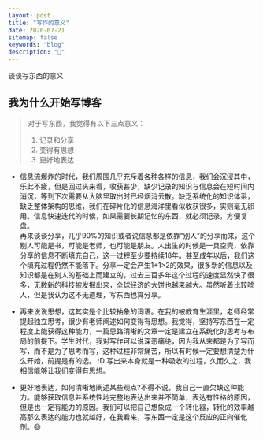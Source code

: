```yaml
---
layout: post
title: "写作的意义"
date: 2020-07-21
sitemap: false
keywords: "blog"
description: "🚀"
---
```


谈谈写东西的意义

## 我为什么开始写博客
> 对于写东西，我觉得有以下三点意义：  
> 1. 记录和分享
> 2. 变得有思想
> 3. 更好地表达  

* 信息流爆炸的时代，我们周围几乎充斥着各种各样的信息，我们会沉浸其中，乐此不疲，但是回过头来看，收获甚少，缺少记录的知识与信息会在短时间内消沉，等到下次需要从大脑里取出时已经烟消云散。缺乏系统化的知识体系，缺乏整体架构的思维，我们在碎片化的信息海洋里看似收获很多，实则毫无卵用。信息快速迭代的时候，如果需要长期记忆的东西，就必须记录，方便复盘。  
再来谈谈分享，几乎90%的知识或者说信息都是依靠“别人”的分享而来，这个别人可能是书，可能是老师，也可能是朋友。人出生的时候是一具空壳，依靠分享的信息不断填充自己，这一过程至少要持续18年。甚至成年以后，我们这个填充过程仍然不能落下。分享一定会产生1+1>2的效果，很多新的信息以及知识都是在别人的基础上而建立的，过去三百多年这个过程的速度显然快了很多，无数新的科技被发掘出来，全球经济的大饼也越来越大。虽然听着比较唬人，但是我认为这不无道理，写东西也算分享。

* 再来说说思想，这其实是个比较抽象的词语。在我的被教育生涯里，老师经常提起独立思考，很少有老师阐述如何变得有思想。我觉得，坚持写东西在一定程度上能获得这种能力，一篇思路清晰的文章一定是建立在系统化的思考与布局的前提下。学生时代，我对写作可以说深恶痛绝，因为我从来都是为了写而写，而不是为了思考而写，这种过程非常痛苦，所以有时候一定要想清楚为什么开始，前提是有的选。 :D 写出来本身就是一种吸收的过程，久而久之，我相信能够让我们变得有思想。

* 更好地表达，如何清晰地阐述某些观点?不得不说，我自己一直欠缺这种能力。能够获取信息并系统性地完整地表达出来并不简单，表达有性格的原因，但是也一定有能力的原因。我们可以把自己想象成一个转化器，转化的效率越高那么表达的能力也就越好，在我看来，写东西一定是这个反应的正向催化剂。:smile:
